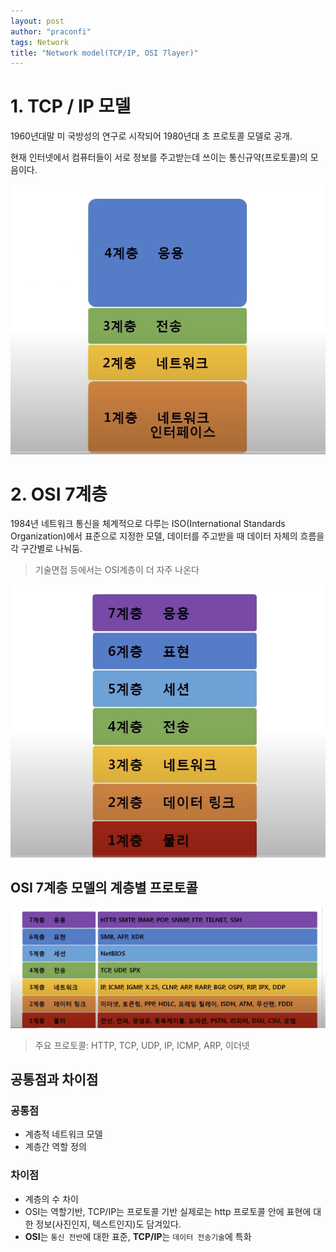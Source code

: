 ```yaml
---
layout: post
author: "praconfi"
tags: Network
title: "Network model(TCP/IP, OSI 7layer)"
---
```


# 1. TCP / IP 모델

1960년대말 미 국방성의 연구로 시작되어 1980년대 초 프로토콜 모델로 공개.

현재 인터넷에서 컴퓨터들이 서로 정보를 주고받는데 쓰이는 통신규약(프로토콜)의 모음이다.

![스크린샷 2022-04-04 오후 4.46.46.png](../assets/imgs/2021-04-06/TCP:IP%20model.png)

# 2. OSI 7계층

1984년 네트워크 통신을 체계적으로 다루는 ISO(International Standards Organization)에서 표준으로 지정한 모델, 데이터를 주고받을 때 데이터 자체의 흐름을 각 구간별로 나눠둠.

> 기술면접 등에서는 OSI계층이 더 자주 나온다

![스크린샷 2022-04-04 오후 4.48.40.png](../assets/imgs/2021-04-06/OSI7layer.png)

## OSI 7계층 모델의 계층별 프로토콜

![스크린샷 2022-04-04 오후 4.49.28.png](../assets/imgs/2021-04-06/OSI7layerProtocols.png)

> 주요 프로토콜: HTTP, TCP, UDP, IP, ICMP, ARP, 이더넷

## 공통점과 차이점

### 공통점

- 계층적 네트워크 모델
- 계층간 역할 정의

### 차이점

- 계층의 수 차이
- OSI는 역할기반, TCP/IP는 프로토콜 기반
실제로는 http 프로토콜 안에 표현에 대한 정보(사진인지, 텍스트인지)도 담겨있다.
- **OSI**는 `통신 전반`에 대한 표준, **TCP/IP**는 `데이터 전송기술`에 특화